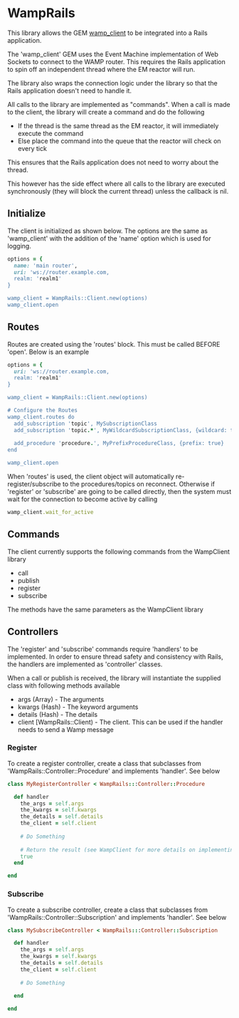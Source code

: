# WampRails

This library allows the GEM [wamp_client](https://github.com/ericchapman/ruby_wamp_client) 
to be integrated into a Rails application.

The 'wamp_client' GEM uses the Event Machine implementation of Web Sockets to
connect to the WAMP router.  This requires the Rails application to spin off
an independent thread where the EM reactor will run.

The library also wraps the connection logic under the library so that the 
Rails application doesn't need to handle it.

All calls to the library are implemented as "commands".  When a call is made to
the client, the library will create a command and do the following

 - If the thread is the same thread as the EM reactor, it will immediately
   execute the command
 - Else place the command into the queue that the reactor will check on every
   tick
   
This ensures that the Rails application does not need to worry about the thread.

This however has the side effect where all calls to the library are executed
synchronously (they will block the current thread) unless the callback is nil.

## Initialize

The client is initialized as shown below.  The options are the same as
'wamp_client' with the addition of the 'name' option which is used for
logging.

``` ruby
options = {
  name: 'main router',
  uri: 'ws://router.example.com,
  realm: 'realm1'
}

wamp_client = WampRails::Client.new(options)
wamp_client.open
```

## Routes

Routes are created using the 'routes' block.  This must be called BEFORE
'open'.  Below is an example

``` ruby
options = {
  uri: 'ws://router.example.com,
  realm: 'realm1'
}

wamp_client = WampRails::Client.new(options)

# Configure the Routes
wamp_client.routes do
  add_subscription 'topic', MySubscriptionClass
  add_subscription 'topic.*', MyWildcardSubscriptionClass, {wildcard: true}
  
  add_procedure 'procedure.', MyPrefixProcedureClass, {prefix: true}
end

wamp_client.open
```

When 'routes' is used, the client object will automatically re-register/subscribe
to the procedures/topics on reconnect.  Otherwise if 'register' or 'subscribe'
are going to be called directly, then the system must wait for the connection
to become active by calling

``` ruby
wamp_client.wait_for_active
```

## Commands

The client currently supports the following commands from the WampClient library

 - call
 - publish
 - register
 - subscribe
 
The methods have the same parameters as the WampClient library

## Controllers

The 'register' and 'subscribe' commands require 'handlers' to be implemented.
In order to ensure thread safety and consistency with Rails, the handlers
are implemented as 'controller' classes.

When a call or publish is received, the library will instantiate the supplied
class with following methods available

 - args (Array) - The arguments
 - kwargs (Hash) - The keyword arguments
 - details (Hash) - The details
 - client [WampRails::Client) - The client.  This can be used if the 
   handler needs to send a Wamp message

### Register
To create a register controller, create a class that subclasses from
'WampRails::Controller::Procedure' and implements 'handler'.  See below

``` ruby
class MyRegisterController < WampRails:::Controller::Procedure

  def handler
    the_args = self.args
    the_kwargs = self.kwargs
    the_details = self.details
    the_client = self.client
   
    # Do Something
   
    # Return the result (see WampClient for more details on implementing procedures)
    true
  end

end
```

### Subscribe
To create a subscribe controller, create a class that subclasses from
'WampRails::Controller::Subscription' and implements 'handler'.  See below

``` ruby
class MySubscribeController < WampRails:::Controller::Subscription

  def handler
    the_args = self.args
    the_kwargs = self.kwargs
    the_details = self.details
    the_client = self.client
   
    # Do Something
   
  end

end
```
